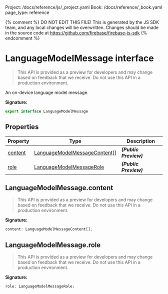 Project: /docs/reference/js/_project.yaml
Book: /docs/reference/_book.yaml
page_type: reference

{% comment %}
DO NOT EDIT THIS FILE!
This is generated by the JS SDK team, and any local changes will be
overwritten. Changes should be made in the source code at
https://github.com/firebase/firebase-js-sdk
{% endcomment %}

# LanguageModelMessage interface
> This API is provided as a preview for developers and may change based on feedback that we receive. Do not use this API in a production environment.
> 

An on-device language model message.

<b>Signature:</b>

```typescript
export interface LanguageModelMessage 
```

## Properties

|  Property | Type | Description |
|  --- | --- | --- |
|  [content](./ai.languagemodelmessage.md#languagemodelmessagecontent) | [LanguageModelMessageContent](./ai.languagemodelmessagecontent.md#languagemodelmessagecontent_interface)<!-- -->\[\] | <b><i>(Public Preview)</i></b> |
|  [role](./ai.languagemodelmessage.md#languagemodelmessagerole) | [LanguageModelMessageRole](./ai.md#languagemodelmessagerole) | <b><i>(Public Preview)</i></b> |

## LanguageModelMessage.content

> This API is provided as a preview for developers and may change based on feedback that we receive. Do not use this API in a production environment.
> 

<b>Signature:</b>

```typescript
content: LanguageModelMessageContent[];
```

## LanguageModelMessage.role

> This API is provided as a preview for developers and may change based on feedback that we receive. Do not use this API in a production environment.
> 

<b>Signature:</b>

```typescript
role: LanguageModelMessageRole;
```
